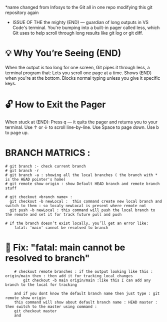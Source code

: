 *name changed from Infosys to the Git all in one repo
modifying this git repository again

* ISSUE OF THE the mighty (END) — guardian of long outputs in VS Code's terminal. You're bumping into a built-in pager called less, which Git uses to help scroll through long results like git log or git diff.

# 💡 Why You’re Seeing (END)
When the output is too long for one screen, Git pipes it through less, a terminal program that:
  Lets you scroll one page at a time.
  Shows (END) when you're at the bottom.
  Blocks normal typing unless you give it specific keys.

# 🔓 How to Exit the Pager
When stuck at (END):
  Press q — it quits the pager and returns you to your terminal.
  Use ↑ or ↓ to scroll line-by-line.
  Use Space to page down.
  Use b to page up.


# BRANCH MATRICS :
    # git branch :- check current branch 
    # git branch -r
    # git branch -a : showing all the local branches ( the branch with * is the HEAD pointer's home)
    # git remote show origin : show Default HEAD branch and remote branch stuff 

    # git checkout <branch name> : 
      git checkout -b newLocal :  this command create new local branch and switch to them : so localy newLocal is present where remote not
      git push -b newLocal : this command will push the local branch to the remote and set it for track future pull and push

    # If the branch doesn’t exist locally, you’ll get an error like:
        fatal: 'main' cannot be resolved to branch
    
# 🧯 Fix: "fatal: main cannot be resolved to branch"
        # checkout remote branches : if the output looking like this : origin/main then : then add it for tracking local changes
            git checkout -b main origin/main :like this I can add any branch to the local for tracking

        and if you dont know the default branch name then just type : git remote show origin 
        this command will show about default branch name : HEAD master : then switch to the master using command :
        git checkout master
        and 
